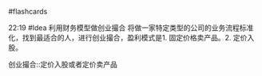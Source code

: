 #flashcards 

22:19 #Idea 利用财务模型做创业撮合
将做一家特定类型的公司的业务流程标准化，找到最适合的人，进行创业撮合，盈利模式是1. 固定价格卖产品。2. 定价入股。

创业撮合::定价入股或者定价卖产品
<!--SR:!2022-12-28,3,150-->